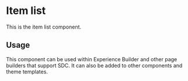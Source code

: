 
# Item list

This is the item list component.

## Usage

This component can be used within Experience Builder and other page builders
that support SDC. It can also be added to other components and theme templates.
